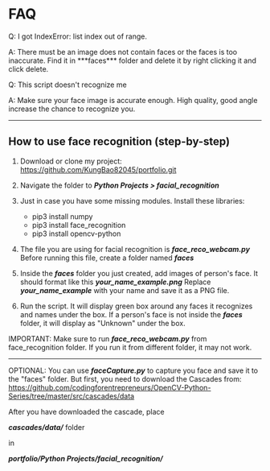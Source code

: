 <h1>FAQ</h1>

<p>Q: I got IndexError: list index out of range.</p>
<p>A: There must be an image does not contain faces or the faces is too inaccurate. Find it in ***faces*** folder and delete it by right clicking it and click delete.</p>

<p>Q: This script doesn't recognize me</p>
<p>A: Make sure your face image is accurate enough. High quality, good angle increase the chance to recognize you.</p>



-----------------------------------------------------------------------------------------------------------------------------------------------------------

<h2>How to use face recognition (step-by-step)</h2>

1. Download or clone my project: https://github.com/KungBao82045/portfolio.git

2. Navigate the folder to ***Python Projects > facial_recognition***

3. Just in case you have some missing modules. Install these libraries:
      <ul>
      <li>pip3 install numpy</li>
      <li>pip3 install face_recognition</li>
      <li>pip3 install opencv-python</li>
      </ul>

      

4. The file you are using for facial recognition is ***face_reco_webcam.py*** Before running this file, create a folder named ***faces***
   
5. Inside the ***faces*** folder you just created, add images of person's face. It should format like this ***your_name_example.png*** Replace ***your_name_example*** with your name and save it as a PNG file.

6. Run the script. It will display green box around any faces it recognizes and names under the box. If a person's face is not inside the ***faces*** folder, it will display as "Unknown" under the box.

IMPORTANT: Make sure to run ***face_reco_webcam.py*** from face_recognition folder. If you run it from different folder, it may not work.

-----------------------------------------------------------------------------------------------------------------------------------------------------------

OPTIONAL: You can use ***faceCapture.py*** to capture you face and save it to the "faces" folder. But first, you need to download the Cascades from: https://github.com/codingforentrepreneurs/OpenCV-Python-Series/tree/master/src/cascades/data

After you have downloaded the cascade, place

***cascades/data/*** folder

in 

***portfolio/Python Projects/facial_recognition/***
